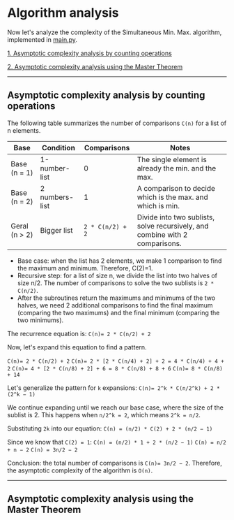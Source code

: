 # Algorithm analysis
Now let's analyze the complexity of the Simultaneous Min. Max. algorithm, implemented in [main.py](code/main.py).

[1. Asymptotic complexity analysis by counting operations](#asymptotic-complexity-analysis-by-counting-operations)

[2. Asymptotic complexity analysis using the Master Theorem](#asymptotic-complexity-analysis-using-the-master-theorem)


---

## Asymptotic complexity analysis by counting operations
The following table summarizes the number of comparisons `C(n)` for a list of n elements.

| Base  | Condition    | Comparisons |Notes      
|------|--------------|-------------------------|----------------|
| Base (n = 1) | 1-number-list | 0 | The single element is already the min. and the max. |
| Base (n = 2) | 2 numbers-list | 1 | A comparison to decide which is the max. and which is min.  |
| Geral (n > 2)  | Bigger list    | `2 * C(n/2) + 2`  | Divide into two sublists, solve recursively, and combine with 2 comparisons. |

- Base case: when the list has 2 elements, we make 1 comparison to find the maximum and minimum. Therefore, C(2)=1.
- Recursive step: for a list of size n, we divide the list into two halves of size n/2. The number of comparisons to solve the two sublists is `2 * C(n/2)`.
- After the subroutines return the maximums and minimums of the two halves, we need 2 additional comparisons to find the final maximum (comparing the two maximums) and the final minimum (comparing the two minimums).

The recurrence equation is: `C(n)= 2 * C(n/2) + 2`

Now, let's expand this equation to find a pattern.

`C(n)= 2 * C(n/2) + 2`
`C(n)= 2 * [2 * C(n/4) + 2] + 2 = 4 * C(n/4) + 4 + 2`
`C(n)= 4 * [2 * C(n/8) + 2] + 6 = 8 * C(n/8) + 8 + 6`
`C(n)= 8 * C(n/8) + 14`

Let's generalize the pattern for `k` expansions: `C(n)= 2^k * C(n/2^k) + 2 * (2^k − 1)`

We continue expanding until we reach our base case, where the size of the sublist is 2. This happens when `n/2^k = 2`, which means `2^k = n/2`.

Substituting `2k` into our equation: `C(n) = (n/2) * C(2) + 2 * (n/2 − 1)`

Since we know that `C(2) = 1`: 
`C(n) = (n/2) * 1 + 2 * (n/2 − 1)`
`C(n) = n/2 + n − 2`
`C(n) = 3n/2 − 2`

Conclusion: the total number of comparisons is `C(n)= 3n/2 ​− 2`. Therefore, the asymptotic complexity of the algorithm is `O(n)`.


---

## Asymptotic complexity analysis using the Master Theorem



